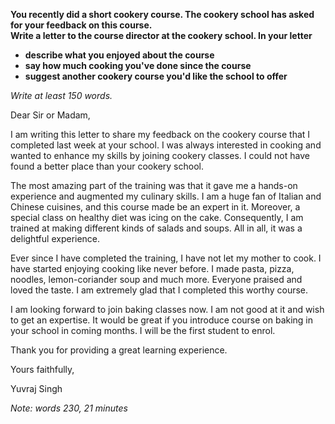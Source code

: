 **You recently did a short cookery course. The cookery school has asked for your feedback on this course.**  
**Write a letter to the course director at the cookery school. In your letter**  
- **describe what you enjoyed about the course**
- **say how much cooking you've done since the course**
- **suggest another cookery course you'd like the school to offer**  

*Write at least 150 words.*     

Dear Sir or Madam,

I am writing this letter to share my feedback on the cookery course that I completed last week at your school. I was always interested in cooking and wanted to enhance my skills by joining cookery classes. I could not have found a better place than your cookery school.

The most amazing part of the training was that it gave me a hands-on experience and augmented my culinary skills. I am a huge fan of Italian and Chinese cuisines, and this course made be an expert in it. Moreover, a special class on healthy diet was icing on the cake. Consequently, I am trained at making different kinds of salads and soups. All in all, it was a delightful experience.

Ever since I have completed the training, I have not let my mother to cook. I have started enjoying cooking like never before. I made pasta, pizza, noodles, lemon-coriander soup and much more. Everyone praised and loved the taste. I am extremely glad that I completed this worthy course.

I am looking forward to join baking classes now. I am not good at it and wish to get an expertise. It would be great if you introduce course on baking in your school in coming months. I will be the first student to enrol.

Thank you for providing a great learning  experience.

Yours faithfully,  
  
Yuvraj Singh

*Note: words 230, 21 minutes*
